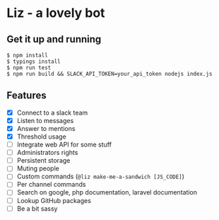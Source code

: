 # Liz - a lovely bot
## Get it up and running

```
$ npm install
$ typings install
$ npm run test
$ npm run build && SLACK_API_TOKEN=your_api_token nodejs index.js 
```

## Features

 - [x] Connect to a slack team
 - [x] Listen to messages
 - [x] Answer to mentions
 - [x] Threshold usage
 - [ ] Integrate web API for some stuff
 - [ ] Administrators rights
 - [ ] Persistent storage
 - [ ] Muting people
 - [ ] Custom commands (`@liz make-me-a-sandwich [JS_CODE]`)
 - [ ] Per channel commands
 - [ ] Search on google, php documentation, laravel documentation
 - [ ] Lookup GitHub packages
 - [ ] Be a bit sassy
